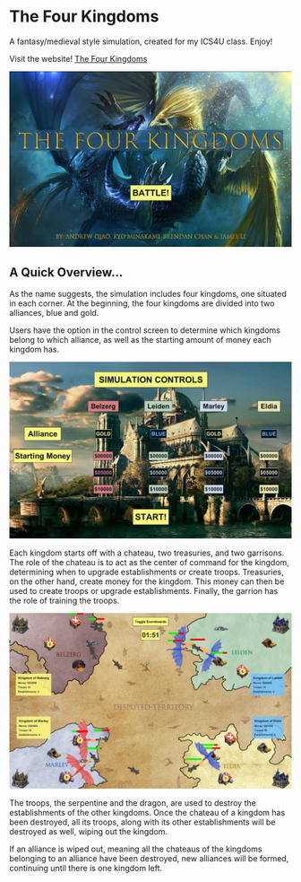# The Four Kingdoms
A fantasy/medieval style simulation, created for my ICS4U class. Enjoy!

Visit the website! [The Four Kingdoms](https://sites.google.com/view/the-fourkingdoms)

![Start Screen](TheFourKingdoms/images/start-screen.png "TheFourKingdoms Start Screen")

## A Quick Overview...
As the name suggests, the simulation includes four kingdoms, one situated in each corner. At the beginning, the four kingdoms are divided into two alliances, blue and gold.

Users have the option in the control screen to determine which kingdoms belong to which alliance, as well as the starting amount of money each kingdom has.

![Control Screen](TheFourKingdoms/images/control-screen.png "TheFourKingdoms Control Screen")

Each kingdom starts off with a chateau, two treasuries, and two garrisons. The role of the chateau is to act as the center of command for the kingdom, determining when to upgrade establishments or create troops. Treasuries, on the other hand, create money for the kingdom. This money can then be used to create troops or upgrade establishments. Finally, the garrion has the role of training the troops.

![Simulation Screen](TheFourKingdoms/images/simulation-screen.png "TheFourKingdoms Simulation")

The troops, the serpentine and the dragon, are used to destroy the establishments of the other kingdoms. Once the chateau of a kingdom has been destroyed, all its troops, along with its other establishments will be destroyed as well, wiping out the kingdom.

If an alliance is wiped out, meaning all the chateaus of the kingdoms belonging to an alliance have been destroyed, new alliances will be formed, continuing until there is one kingdom left.
